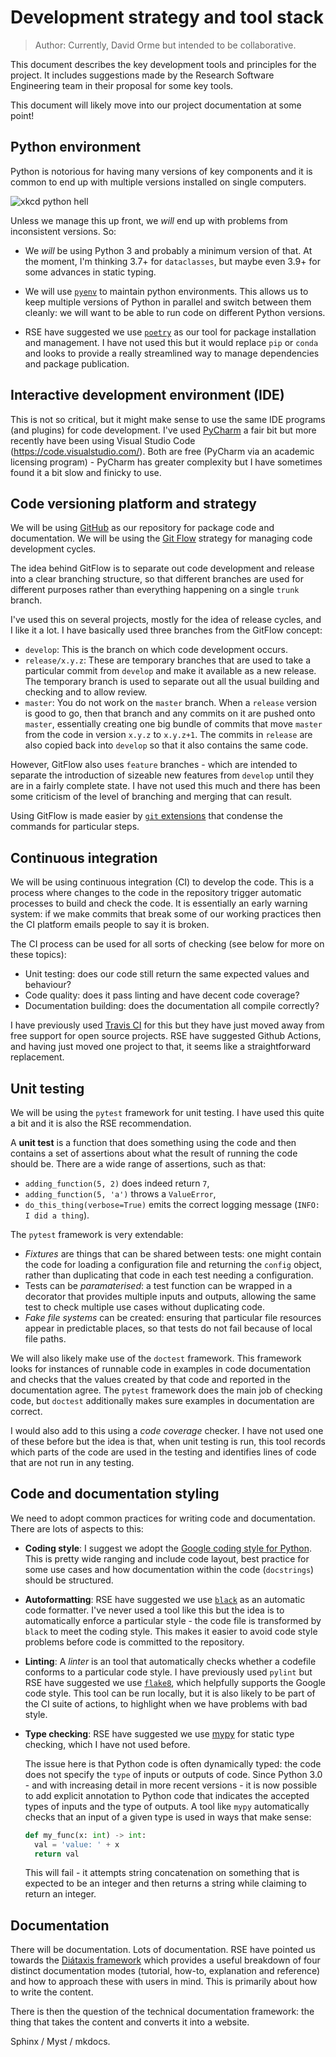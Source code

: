 # Development strategy and tool stack

> Author: Currently, David Orme but intended to be collaborative.

This document describes the key development tools and principles for the
project. It includes suggestions made by the Research Software Engineering team
in their proposal for some key tools.

This document will likely move into our project documentation at some point!

## Python environment

Python is notorious for having many versions of key components and it is common
to end up with multiple versions installed on single computers.

![xkcd python hell](https://imgs.xkcd.com/comics/python_environment.png)

Unless we manage this up front, we _will_ end up with problems from inconsistent 
versions. So:

* We _will_ be using Python 3 and probably a minimum version of that. At the
  moment, I'm thinking 3.7+ for `dataclasses`, but maybe even 3.9+ for some
  advances in static typing.

* We will use [`pyenv`](https://github.com/pyenv/pyenv) to maintain python
  environments. This allows us to keep multiple versions of Python in parallel
  and switch between them cleanly: we will want to be able to run code on
  different Python versions.

* RSE have suggested we use [`poetry`](https://python-poetry.org/) as our tool
  for package installation and management. I have not used this but it would
  replace `pip` or `conda` and looks to provide a really streamlined way to
  manage dependencies and package publication.

## Interactive development environment (IDE)

This is not so critical, but it might make sense to use the same IDE programs
(and plugins) for code development. I've used
[PyCharm](https://www.jetbrains.com/pycharm/) a fair bit but more recently have
been using Visual Studio Code (https://code.visualstudio.com/). Both are free
(PyCharm via an academic licensing program) - PyCharm has greater complexity but
I have sometimes found it a bit slow and finicky to use.

## Code versioning platform and strategy 

We will be using [GitHub](https://github.org) as our repository for package code
and documentation. We will be using the [Git
Flow](https://nvie.com/posts/a-successful-git-branching-model/) strategy for
managing code development cycles.

The idea behind GitFlow is to separate out code development and release into a
clear branching structure, so that different branches are used for different
purposes rather than everything happening on a single `trunk` branch. 

I've used this on several projects, mostly for the idea of release cycles, and I
like it a lot. I have basically used three branches from the GitFlow concept:

* `develop`: This is the branch on which code development occurs.
* `release/x.y.z`: These are temporary branches that are used to take a
  particular commit from `develop` and make it available as a new release. The
  temporary branch is used to separate out all the usual building and checking
  and to allow review.
* `master`: You do not work on the `master` branch. When a `release` version is
  good to go, then that branch and any commits on it are pushed onto `master`,
  essentially creating one big bundle of commits that move `master` from the
  code in version `x.y.z` to `x.y.z+1`. The commits in `release` are also copied
  back into `develop` so that it also contains the same code.

However, GitFlow also uses `feature` branches - which are intended to separate
the introduction of sizeable new features from `develop` until they are in a
fairly complete state. I have not used this much and there has been some
criticism of the level of branching and merging that can result. 

Using GitFlow is made easier by [`git` extensions](https://github.com/nvie/gitflow)
that condense the commands for particular steps.

## Continuous integration

We will be using continuous integration (CI) to develop the code. This is a
process where changes to the code in the repository trigger automatic processes
to build and check the code. It is essentially an early warning system: if we
make commits that break some of our working practices then the CI platform
emails people to say it is broken.

The CI process can be used for all sorts of checking (see below for more on
these topics):

* Unit testing: does our code still return the same expected values and
  behaviour?
* Code quality: does it pass linting and have decent code coverage?
* Documentation building: does the documentation all compile correctly?

I have previously used [Travis CI](https://travis-ci.com) for this but they have
just moved away from free support for open source projects. RSE have suggested
Github Actions, and having just moved one project to that, it seems like a
straightforward replacement.

## Unit testing

We will be using the `pytest` framework for unit testing. I have used this quite
a bit and it is also the RSE recommendation.

A **unit test** is a function that does something using the code and then
contains a set of assertions about what the result of running the code should
be. There are a wide range of assertions, such as that:

* `adding_function(5, 2)` does indeed return `7`,
* `adding_function(5, 'a')` throws a `ValueError`,
* `do_this_thing(verbose=True)` emits the correct logging message (`INFO: I did a thing`).

The `pytest` framework is very extendable:

* _Fixtures_ are things that can be shared between tests: one might contain the
  code for loading a configuration file and returning the `config` object,
  rather than duplicating that code in each test needing a configuration.
* Tests can be _paramaterised_: a test function can be wrapped in a decorator
  that provides multiple inputs and outputs, allowing the same test to check
  multiple use cases without duplicating code.
* _Fake file systems_ can be created: ensuring that particular file resources
  appear in predictable places, so that tests do not fail because of local file
  paths.

We will also likely make use of the `doctest` framework. This framework looks
for instances of runnable code in examples in code documentation and checks that
the values created by that code and reported in the documentation agree. The
`pytest` framework does the main job of checking code, but `doctest`
additionally makes sure examples in documentation are correct.

I would also add to this using a _code coverage_ checker. I have not used one of
these before but the idea is that, when unit testing is run, this tool records
which parts of the code are used in the testing and identifies lines of code that are not run in any testing.

## Code and documentation styling

We need to adopt common practices for writing code and documentation. There are
lots of aspects to this:

* **Coding style**: I suggest we adopt the [Google coding style for
  Python](https://google.github.io/styleguide/pyguide.html). This is pretty wide
  ranging and include code layout, best practice for some use cases and how
  documentation within the code (`docstrings`) should be structured.

* **Autoformatting**: RSE have suggested we use
  [`black`](https://black.readthedocs.io/en/stable/) as an automatic code
  formatter. I've never used a tool like this but the idea is to automatically
  enforce a particular style - the code file is transformed by `black` to meet
  the coding style. This makes it easier to avoid code style problems before
  code is committed to the repository.

* **Linting**: A _linter_ is an tool that automatically checks whether a
  codefile conforms to a particular code style. I have previously used `pylint`
  but RSE have suggested we use
  [`flake8`](https://flake8.pycqa.org/en/latest/#), which helpfully supports the
  Google code style. This tool can be run locally, but it is also likely to be
  part of the CI suite of actions, to highlight when we have problems with bad
  style.

* **Type checking**: RSE have suggested we use
  [mypy](https://mypy.readthedocs.io/en/stable/index.html) for static type
  checking, which I have not used before. 
  
  The issue here is that Python code is often dynamically typed: the code does
  not specify the `type` of inputs or outputs of code. Since Python 3.0 - and
  with increasing detail in more recent versions - it is now possible to add
  explicit annotation to Python code that indicates the accepted types of inputs
  and the type of outputs. A tool like `mypy` automatically checks that an input
  of a given type is used in ways that make sense:

  ```python
  def my_func(x: int) -> int:
    val = 'value: ' + x
    return val
  ```
  
  This will fail - it attempts string concatenation on something that is
  expected to be an integer and then returns a string while claiming to return
  an integer.

## Documentation

There will be documentation. Lots of documentation. RSE have pointed us towards
the [Diátaxis framework](https://diataxis.fr/) which provides a useful breakdown
of four distinct documentation modes (tutorial, how-to, explanation and
reference) and how to approach these with users in mind. This is primarily about
how to write the content.

There is then the question of the technical documentation framework: the thing
that takes the content and converts it into a website.

Sphinx / Myst / mkdocs.




